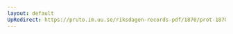 ```yaml
---
layout: default
UpRedirect: https://pruto.im.uu.se/riksdagen-records-pdf/1870/prot-1870--fk--315/prot-1870--fk--315_064.pdf
---
```

